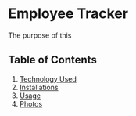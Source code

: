 # Employee Tracker

The purpose of this 

## Table of Contents

1. [Technology Used](#technology-used)
2. [Installations](#installations)
3. [Usage](#usage)
4. [Photos](#photos)